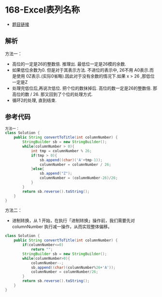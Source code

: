 # 168-Excel表列名称

- [题目链接](https://leetcode-cn.com/problems/excel-sheet-column-title/)

## 解析

方法一：
- 高位的一定是26的整数倍. 推理出. 最低位一定是26模的余数. 
- 如果低位余数为0. 但是对于其表示方法. 不进位的表示中, 26不用 A0表示.而是使用 0Z表示.(实际0省略).因此对于没有余数的情况下.如果 x > 26 ,那低位一定是Z
- 处理完低位后,再说次低位. 把个位的数抹掉后. 高位的数一定是26的整数倍. 那高位的数 / 26. 那又回到了个位的处理方式.
- 循环2的处理, 直到结束.

## 参考代码
```Java
方法一：
class Solution {
    public String convertToTitle(int columnNumber) {
        StringBuilder sb = new StringBuilder();
        while(columnNumber > 0){
            int tmp = columnNumber % 26;
            if(tmp > 0){
                sb.append((char)('A'+tmp-1));
                columnNumber = columnNumber / 26;
            }else{
                sb.append("Z");
                columnNumber = (columnNumber-26)/26;
            }
        }
        return sb.reverse().toString();
    }
}
```
方法二：
- 进制转换，从 1 开始，在执行「进制转换」操作前，我们需要先对 columnNumber 执行减一操作，从而实现整体偏移。
```java
class Solution {
    public String convertToTitle(int columnNumber) {
        if(columnNumber<=0)
            return "";
        StringBuilder sb = new StringBuilder();
        while(columnNumber>0){
            columnNumber--;
            sb.append((char)(columnNumber%26+'A'));
            columnNumber = columnNumber/26;
        }
        return sb.reverse().toString();
    }
}
```
